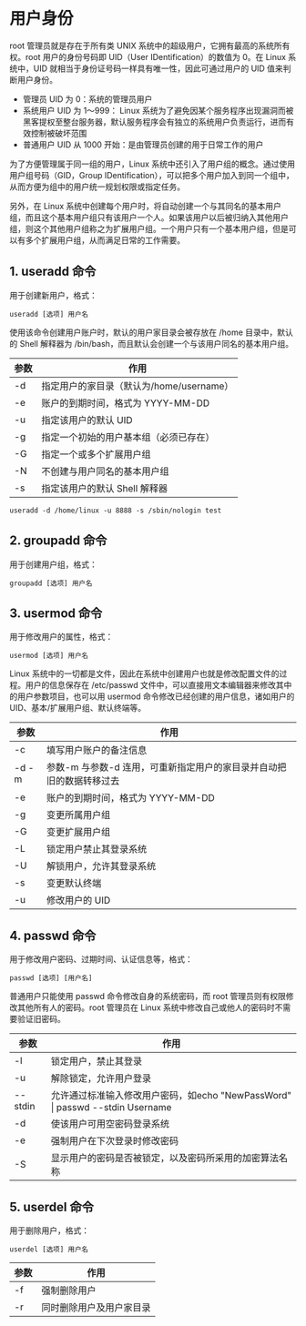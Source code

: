# 用户身份

root 管理员就是存在于所有类 UNIX 系统中的超级用户，它拥有最高的系统所有权。root 用户的身份号码即 UID（User IDentification）的数值为 0。在 Linux 系统中，UID 就相当于身份证号码一样具有唯一性，因此可通过用户的 UID 值来判断用户身份。

- 管理员 UID 为 0：系统的管理员用户
- 系统用户 UID 为 1～999： Linux 系统为了避免因某个服务程序出现漏洞而被黑客提权至整台服务器，默认服务程序会有独立的系统用户负责运行，进而有效控制被破坏范围
- 普通用户 UID 从 1000 开始：是由管理员创建的用于日常工作的用户

为了方便管理属于同一组的用户，Linux 系统中还引入了用户组的概念。通过使用用户组号码（GID，Group IDentification），可以把多个用户加入到同一个组中，从而方便为组中的用户统一规划权限或指定任务。

另外，在 Linux 系统中创建每个用户时，将自动创建一个与其同名的基本用户组，而且这个基本用户组只有该用户一个人。如果该用户以后被归纳入其他用户组，则这个其他用户组称之为扩展用户组。一个用户只有一个基本用户组，但是可以有多个扩展用户组，从而满足日常的工作需要。

## 1. useradd 命令

用于创建新用户，格式：

```shell
useradd [选项] 用户名
```

使用该命令创建用户账户时，默认的用户家目录会被存放在 /home 目录中，默认的 Shell 解释器为 /bin/bash，而且默认会创建一个与该用户同名的基本用户组。

| 参数 | 作用                                     |
| ---- | ---------------------------------------- |
| -d   | 指定用户的家目录（默认为/home/username） |
| -e   | 账户的到期时间，格式为 YYYY-MM-DD        |
| -u   | 指定该用户的默认 UID                     |
| -g   | 指定一个初始的用户基本组（必须已存在）   |
| -G   | 指定一个或多个扩展用户组                 |
| -N   | 不创建与用户同名的基本用户组             |
| -s   | 指定该用户的默认 Shell 解释器            |

```shell
useradd -d /home/linux -u 8888 -s /sbin/nologin test 
```

## 2. groupadd 命令

用于创建用户组，格式：

```shell
groupadd [选项] 用户名
```

## 3. usermod 命令

用于修改用户的属性，格式：

```shell
usermod [选项] 用户名
```

Linux 系统中的一切都是文件，因此在系统中创建用户也就是修改配置文件的过程。用户的信息保存在 /etc/passwd 文件中，可以直接用文本编辑器来修改其中的用户参数项目，也可以用 usermod 命令修改已经创建的用户信息，诸如用户的 UID、基本/扩展用户组、默认终端等。

| 参数  | 作用                                                         |
| ----- | ------------------------------------------------------------ |
| -c    | 填写用户账户的备注信息                                       |
| -d -m | 参数-m 与参数-d 连用，可重新指定用户的家目录并自动把旧的数据转移过去 |
| -e    | 账户的到期时间，格式为 YYYY-MM-DD                            |
| -g    | 变更所属用户组                                               |
| -G    | 变更扩展用户组                                               |
| -L    | 锁定用户禁止其登录系统                                       |
| -U    | 解锁用户，允许其登录系统                                     |
| -s    | 变更默认终端                                                 |
| -u    | 修改用户的 UID                                               |

## 4. passwd 命令

用于修改用户密码、过期时间、认证信息等，格式：

```shell
passwd [选项] [用户名]
```

普通用户只能使用 passwd 命令修改自身的系统密码，而 root 管理员则有权限修改其他所有人的密码。root 管理员在 Linux 系统中修改自己或他人的密码时不需要验证旧密码。

| 参数    | 作用                                                         |
| ------- | ------------------------------------------------------------ |
| -l      | 锁定用户，禁止其登录                                         |
| -u      | 解除锁定，允许用户登录                                       |
| --stdin | 允许通过标准输入修改用户密码，如echo "NewPassWord" \| passwd --stdin Username |
| -d      | 使该用户可用空密码登录系统                                   |
| -e      | 强制用户在下次登录时修改密码                                 |
| -S      | 显示用户的密码是否被锁定，以及密码所采用的加密算法名称       |

## 5. userdel 命令

用于删除用户，格式：

```shell
userdel [选项] 用户名
```

| 参数 | 作用                     |
| ---- | ------------------------ |
| -f   | 强制删除用户             |
| -r   | 同时删除用户及用户家目录 |